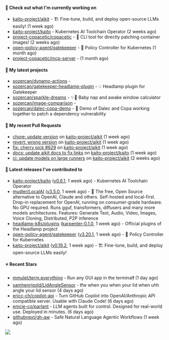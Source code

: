 #### 👷 Check out what I'm currently working on

- [kaito-project/aikit](https://github.com/kaito-project/aikit) - 🏗️ Fine-tune, build, and deploy open-source LLMs easily! (1 week ago)
- [kaito-project/kaito](https://github.com/kaito-project/kaito) - Kubernetes AI Toolchain Operator (2 weeks ago)
- [project-copacetic/copacetic](https://github.com/project-copacetic/copacetic) - 🧵 CLI tool for directly patching container images! (2 weeks ago)
- [open-policy-agent/gatekeeper](https://github.com/open-policy-agent/gatekeeper) - 🐊 Policy Controller for Kubernetes (1 month ago)
- [project-copacetic/mcp-server](https://github.com/project-copacetic/mcp-server) -  (1 month ago)

#### 🌱 My latest projects

- [sozercan/dynamo-actions](https://github.com/sozercan/dynamo-actions) - 
- [sozercan/gatekeeper-headlamp-plugin](https://github.com/sozercan/gatekeeper-headlamp-plugin) - 💡 Headlamp plugin for Gatekeeper
- [sozercan/sparkle-dreams](https://github.com/sozercan/sparkle-dreams) - ✨🌙 Baby nap and awake window calculator
- [sozercan/image-comparison](https://github.com/sozercan/image-comparison) - 
- [sozercan/dalec-copa-demo](https://github.com/sozercan/dalec-copa-demo) - 🤝 Demo of Dalec and Copa working together to patch a dependency vulnerability

#### 🔨 My recent Pull Requests

- [chore: update version](https://github.com/kaito-project/aikit/pull/634) on [kaito-project/aikit](https://github.com/kaito-project/aikit) (1 week ago)
- [revert: wrong version](https://github.com/kaito-project/aikit/pull/633) on [kaito-project/aikit](https://github.com/kaito-project/aikit) (1 week ago)
- [fix: cherry pick #629](https://github.com/kaito-project/aikit/pull/631) on [kaito-project/aikit](https://github.com/kaito-project/aikit) (1 week ago)
- [docs: update aikit docs to fix links](https://github.com/kaito-project/kaito/pull/1445) on [kaito-project/kaito](https://github.com/kaito-project/kaito) (1 week ago)
- [ci: update models on large runners](https://github.com/kaito-project/aikit/pull/626) on [kaito-project/aikit](https://github.com/kaito-project/aikit) (2 weeks ago)

#### 🚀 Latest releases I've contributed to

- [kaito-project/kaito](https://github.com/kaito-project/kaito) ([v0.6.1](https://github.com/kaito-project/kaito/releases/tag/v0.6.1), 1 week ago) - Kubernetes AI Toolchain Operator
- [mudler/LocalAI](https://github.com/mudler/LocalAI) ([v3.5.0](https://github.com/mudler/LocalAI/releases/tag/v3.5.0), 1 week ago) - :robot: The free, Open Source alternative to OpenAI, Claude and others. Self-hosted and local-first. Drop-in replacement for OpenAI,  running on consumer-grade hardware. No GPU required. Runs gguf, transformers, diffusers and many more models architectures. Features: Generate Text, Audio, Video, Images, Voice Cloning, Distributed, P2P inference
- [headlamp-k8s/plugins](https://github.com/headlamp-k8s/plugins) ([karpenter-0.1.0](https://github.com/headlamp-k8s/plugins/releases/tag/karpenter-0.1.0), 1 week ago) - Official plugins of the Headlamp project
- [open-policy-agent/gatekeeper](https://github.com/open-policy-agent/gatekeeper) ([v3.20.1](https://github.com/open-policy-agent/gatekeeper/releases/tag/v3.20.1), 1 week ago) - 🐊 Policy Controller for Kubernetes
- [kaito-project/aikit](https://github.com/kaito-project/aikit) ([v0.19.2](https://github.com/kaito-project/aikit/releases/tag/v0.19.2), 1 week ago) - 🏗️ Fine-tune, build, and deploy open-source LLMs easily!

#### ⭐ Recent Stars

- [mmulet/term.everything](https://github.com/mmulet/term.everything) - Run any GUI app in the terminal❗ (1 day ago)
- [samhenrigold/LidAngleSensor](https://github.com/samhenrigold/LidAngleSensor) - tfw when you when your lid when uhh angle your lid sensor (4 days ago)
- [ericc-ch/copilot-api](https://github.com/ericc-ch/copilot-api) - Turn GitHub Copilot into OpenAI/Anthropic API compatible server. Usable with Claude Code! (6 days ago)
- [emcie-co/parlant](https://github.com/emcie-co/parlant) - LLM agents built for control. Designed for real-world use. Deployed in minutes. (6 days ago)
- [githubnext/gh-aw](https://github.com/githubnext/gh-aw) - Safe Natural Language Agentic Workflows (1 week ago)

![](https://github-readme-stats.vercel.app/api?username=sozercan&theme=vision-friendly-dark&hide_border=false&include_all_commits=true&count_private=true)
